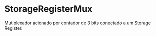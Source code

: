 # StorageRegisterMux
 Mutiplexador acionado por contador de 3 bits conectado a um Storage Register.
